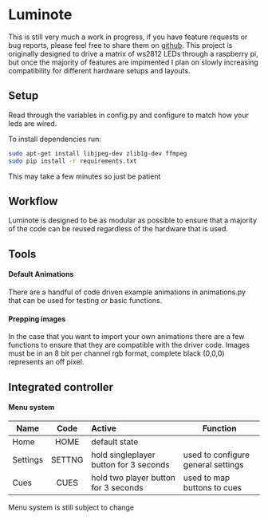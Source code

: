 # Luminote
This is still very much a work in progress, if you have feature requests or bug reports, please feel free to share them on [github](https://github.com/labusaid/luminote).
This project is originally designed to drive a matrix of ws2812 LEDs through a raspberry pi, but once the majority of features are impimented I plan on slowly increasing compatibility for different hardware setups and layouts.

## Setup
Read through the variables in config.py and configure to match how your leds are wired.

To install dependencies run: 
```bash
sudo apt-get install libjpeg-dev zlib1g-dev ffmpeg
sudo pip install -r requirements.txt
```
This may take a few minutes so just be patient

## Workflow
Luminote is designed to be as modular as possible to ensure that a majority of the code can be reused regardless of the hardware that is used.
 
## Tools
#### Default Animations
There are a handful of code driven example animations in animations.py that can be used for testing or basic functions.

#### Prepping images
In the case that you want to import your own animations there are a few functions to ensure that they are compatible with the driver code. 
Images must be in an 8 bit per channel rgb format, complete black (0,0,0) represents an off pixel.

## Integrated controller
#### Menu system
| Name | Code | Active | Function |
| --- | :---: | :--- | ---|
| Home | HOME | default state 
| Settings | SETTNG | hold singleplayer button for 3 seconds | used to configure general settings
| Cues | CUES | hold two player button for 3 seconds | used to map buttons to cues
Menu system is still subject to change